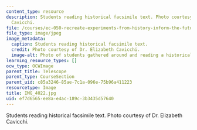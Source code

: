 ```yaml
---
content_type: resource
description: Students reading historical facsimile text. Photo courtesy of Dr. Elizabeth
  Cavicchi.
file: /courses/ec-050-recreate-experiments-from-history-inform-the-future-from-the-past-galileo-january-iap-2010/ef7d6565ee8ae4ac189c3b3435d57640_IMG_4022.jpg
file_type: image/jpeg
image_metadata:
  caption: Students reading historical facsimile text.
  credit: Photo courtesy of Dr. Elizabeth Cavicchi.
  image-alt: Photo of students gathered around and reading a historical text.
learning_resource_types: []
ocw_type: OCWImage
parent_title: Telescope
parent_type: CourseSection
parent_uid: c85a3246-85ae-7c1a-096e-75b96a411223
resourcetype: Image
title: IMG_4022.jpg
uid: ef7d6565-ee8a-e4ac-189c-3b3435d57640
---
```

Students reading historical facsimile text. Photo courtesy of Dr. Elizabeth Cavicchi.

